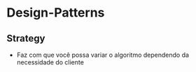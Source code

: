 # Design-Patterns

## Strategy 

* Faz com que você possa variar o algoritmo dependendo da necessidade do cliente
